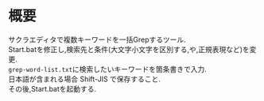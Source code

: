 # 概要
サクラエディタで複数キーワードを一括Grepするツール.  
Start.batを修正し,検索先と条件(大文字小文字を区別する,や,正規表現など)を変更.  
`grep-word-list.txt`に検索したいキーワードを箇条書きで入力.  
日本語が含まれる場合 Shift-JIS で保存すること.  
その後,Start.batを起動する.  
